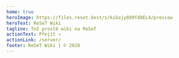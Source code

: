 ```yaml
---
home: true
heroImage: https://files.reset.best/s/kiGojy889fd8EL4/preview
heroText: ReSeT Wiki
tagline: Tož prostě wiki na ReSeT
actionText: Přejít →
actionLink: /server/
footer: ReSeT Wiki | © 2020
---
```










